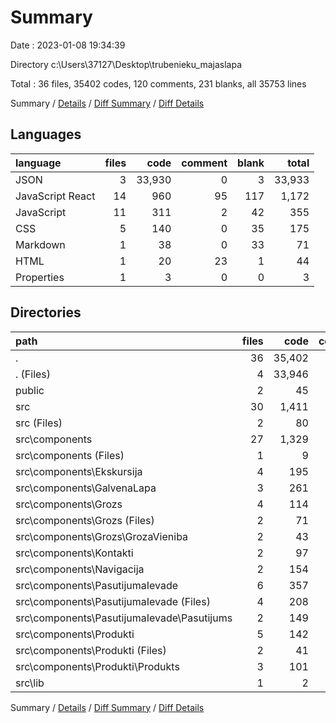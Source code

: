 # Summary

Date : 2023-01-08 19:34:39

Directory c:\\Users\\37127\\Desktop\\trubenieku_majaslapa

Total : 36 files,  35402 codes, 120 comments, 231 blanks, all 35753 lines

Summary / [Details](details.md) / [Diff Summary](diff.md) / [Diff Details](diff-details.md)

## Languages
| language | files | code | comment | blank | total |
| :--- | ---: | ---: | ---: | ---: | ---: |
| JSON | 3 | 33,930 | 0 | 3 | 33,933 |
| JavaScript React | 14 | 960 | 95 | 117 | 1,172 |
| JavaScript | 11 | 311 | 2 | 42 | 355 |
| CSS | 5 | 140 | 0 | 35 | 175 |
| Markdown | 1 | 38 | 0 | 33 | 71 |
| HTML | 1 | 20 | 23 | 1 | 44 |
| Properties | 1 | 3 | 0 | 0 | 3 |

## Directories
| path | files | code | comment | blank | total |
| :--- | ---: | ---: | ---: | ---: | ---: |
| . | 36 | 35,402 | 120 | 231 | 35,753 |
| . (Files) | 4 | 33,946 | 0 | 35 | 33,981 |
| public | 2 | 45 | 23 | 2 | 70 |
| src | 30 | 1,411 | 97 | 194 | 1,702 |
| src (Files) | 2 | 80 | 1 | 32 | 113 |
| src\\components | 27 | 1,329 | 96 | 161 | 1,586 |
| src\\components (Files) | 1 | 9 | 0 | 1 | 10 |
| src\\components\\Ekskursija | 4 | 195 | 95 | 27 | 317 |
| src\\components\\GalvenaLapa | 3 | 261 | 0 | 19 | 280 |
| src\\components\\Grozs | 4 | 114 | 0 | 16 | 130 |
| src\\components\\Grozs (Files) | 2 | 71 | 0 | 9 | 80 |
| src\\components\\Grozs\\GrozaVieniba | 2 | 43 | 0 | 7 | 50 |
| src\\components\\Kontakti | 2 | 97 | 0 | 7 | 104 |
| src\\components\\Navigacija | 2 | 154 | 1 | 7 | 162 |
| src\\components\\PasutijumaIevade | 6 | 357 | 0 | 59 | 416 |
| src\\components\\PasutijumaIevade (Files) | 4 | 208 | 0 | 37 | 245 |
| src\\components\\PasutijumaIevade\\Pasutijums | 2 | 149 | 0 | 22 | 171 |
| src\\components\\Produkti | 5 | 142 | 0 | 25 | 167 |
| src\\components\\Produkti (Files) | 2 | 41 | 0 | 7 | 48 |
| src\\components\\Produkti\\Produkts | 3 | 101 | 0 | 18 | 119 |
| src\\lib | 1 | 2 | 0 | 1 | 3 |

Summary / [Details](details.md) / [Diff Summary](diff.md) / [Diff Details](diff-details.md)